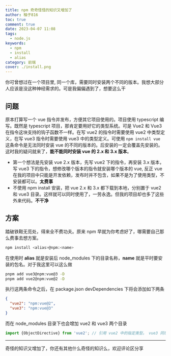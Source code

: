 ```yaml
---
title: npm 奇奇怪怪的知识又增加了
author: 柚子816
toc: true
comment: true
date: 2023-04-07 11:08
tags:
  - node.js
keywords: 
  - npm
  - install
  - alias
category: 前端
cover: ./install.png
---
```


你可曾想过在一个项目里, 同一个库，需要同时安装两个不同的版本。我想大部分人应该是没这种神经需求的。可是我偏偏遇到了，想要这么干

## 问题

原本打算写一个 vue 指令并发布，方便其它项目使用的。项目使用 typescript 编写。既然是 typescript 项目，那肯定要用好它的类型系统。可是 Vue2 和 Vue3 在指令这块支持的钩子函数不一样。在写 vue2 的指令时需要使用 vue2 中类型定义，在写 vue3 指令时需要使用 vue3 中的类型定义。可使用 `npm install vue` 这条命令是无法同时安装 vue 的不同的版本的。后安装的一定会覆盖先安装的。这时我的疑问就来了，**能不能同时安装 vue 的 2.x 和 3.x 版本**。

- 第一个想法是先安装 vue 2.x 版本，先写 vue2 下的指令，再安装 3.x 版本，写 vue3 下的指令，想修改哪个版本的指令就安装哪个版本的 vue, 反正 vue 在我的项目中只能是开发依赖，发布时并不包含，如果不是为了使用类型，不安装都可以。**太费事**
- 不使用 npm install 安装，把 vue 2.x 和 3.x 都下载到本地，分别置于 vue2 和 vue3 目录。这样就可以同时使用了，一劳永逸。但我的项目却也多了这些外来代码。**不干净**

## 方案

踏破铁鞋无觅处，得来全不费功夫。原来 npm 早就为你考虑好了，哪需要自己那么费事去想方案。

```bash
npm install <alias>@npm:<name>
```

在使用时 **alias** 就是安装后 node_modules 下的目录名称，**name** 就是平时要安装的包名。对于我这里可以这么做

```bash
pnpm add vue3@npm:vue@3 -D
pnpm add vue2@npm:vue@2 -D
```
执行这两条命令之后，在 package.json devDependencies 下将会添加如下两条
```json
{
  "vue2": "npm:vue@2",
  "vue3": "npm:vue@3"
}
```
而在 node_modules 目录下也会增加 vue2 和 vue3 两个目录

```js
import {ObjectDirective} from 'vue2'; // 引用 vue2 中的指定类型。 vue3 同理
```

----

奇怪的知识又增加了，你还有其他什么奇怪的知识么，欢迎评论区分享
